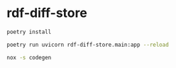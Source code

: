 # rdf-diff-store

```bash
poetry install
```

```bash
poetry run uvicorn rdf-diff-store.main:app --reload
```

```bash
nox -s codegen
```
